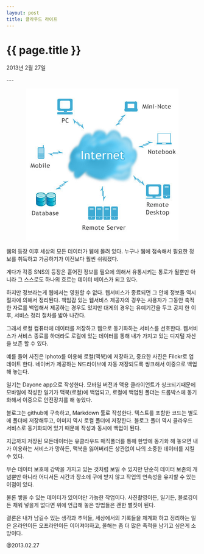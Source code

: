 ```yaml
---
layout: post
title: 클라우드 라이프 
---
```


{{ page.title }}
================

<p class="meta">2013년 2월 27일</p>
---
<p align=center>
<img src='/images/cloud.jpg'"클라우드 웹생태계">
</P>

웹의 등장 이후 세상의 모든 데이터가 웹에 몰려 있다. 누구나 웹에 접속해서 필요한 정보를 취득하고 가공하기가 이전보다 훨씬 쉬워졌다.

게다가 각종 SNS의 등장은 흩어진 정보를 필요에 의해서 유통시키는 통로가 될뿐만 아니라 그 스스로도 하나의 흐르는 데이터 베이스가 되고 있다.

하지만 정보라는게 웹에서는 영원할 수 없다. 웹서비스가 종료되면 그 안에 정보들 역시 절차에 의해서 정리된다. 책임감 있는 웹서비스 제공자의 경우는 사용자가 그동안 축적한 자료를 백업해서 제공하는 경우도 있지만 대게의 경우는 유예기간을 두고 공지 한 이후, 서비스 정리 절차를 밟아 나간다.

그래서 로컬 컴퓨터에 데이터를 저장하고 웹으로 동기화하는 서비스를 선호한다. 웹서비스가 서비스 종료를 하더라도 로컬에 있는 데이터를 통해 내가 가지고 있는 디지털 자산을 보존 할 수 있다.

예를 들어 사진은 Iphoto를 이용해 로컬(맥북)에 저장하고, 중요한 사진은 Filckr로 업데이트 한다. 네이버가 제공하는 N드라이브에 자동 저장되도록 씽크해서 이중으로 백업해 놓는다.

일기는 Dayone app으로 작성한다. 모바일 버전과 맥용 클라이언트가 싱크되기때문에 모바일에 작성한 일기가 맥북(로컬)에 백업되고, 로컬에 백업된 폴더는 드롭박스에 동기화해서 이중으로 안전장치를 해 놓았다.

블로그는 github에 구축하고, Markdown 툴로 작성한다. 텍스트를 포함한 코드는 별도에 폴더에 저장해두고, 이미지 역시 로컬 폴더에 저장한다. 블로그 폴더 역시 클라우드 서비스로 동기화되어 있기 때문에 작성과 동시에 백업이 된다.

지금까지 저장된 모든데이터는 유클라우드 매직폴더를 통해 한방에 동기화 해 놓으면 내가 이용하는 서비스가 망하든, 맥북을 잃어버리든 상관없이 나의 소중한 데이터를 지킬 수 있다.

무슨 데이터 보호에 강박을 가지고 있는 것처럼 보일 수 있지만 단순히 데이터 보존의 개념뿐만 아니라 어디서든 시간과 장소에 구애 받지 않고 작업의 연속성을 유지할 수 있는 이점이 있다.

물론 쌓을 수 있는 데이터가 있어야만 가능한 작업이다. 사진촬영이든, 일기든, 블로깅이든 채워 넣을게 없다면 위에 언급해 놓은 방법들은 괜한 뻘짓이 된다.

결론은 내가 남길수 있는 생각과 추억들, 세상에서의 기록들을 체계화 하고 정리하는 일은 온라인이든 오프라인이든 이어져야하고, 올해는 좀 더 많은 족적을 남기고 싶은게 소망이다.

@2013.02.27

</br>


